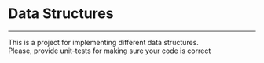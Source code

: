 # Data Structures
---
This is a project for implementing different data structures.  
Please, provide unit-tests for making sure your code is correct